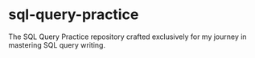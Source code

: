 # sql-query-practice
The SQL Query Practice repository crafted exclusively for my journey in mastering SQL query writing.

